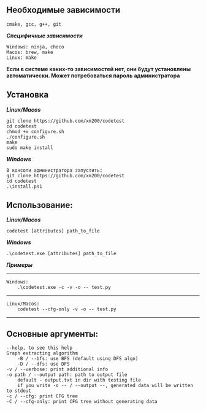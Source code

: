 **Необходимые зависимости**
---
    cmake, gcc, g++, git

***Специфичные зависимости***

    Windows: ninja, choco
    Macos: brew, make
    Linux: make
    
**Если в системе каких-то зависимостей нет, они будут установлены автоматически. Может потребоваться пароль администратора**

**Установка**
---
***Linux/Macos***

    git clone https://github.com/xm200/codetest
    cd codetest
    chmod +x configure.sh
    ./configure.sh
    make
    sudo make install

***Windows***

    В консоли администратора запустить:
    git clone https://github.com/xm200/codetest
    cd codetest
    .\install.ps1

**Использование**:
---
***Linux/Macos***

    codetest [attributes] path_to_file

***Windows***

    .\codetest.exe [attributes] path_to_file

***Примеры***

---
    Windows:
        .\codetest.exe -c -v -o -- test.py

---
    Linux/Macos:
        codetest --cfg-only -v -o -- test.py

---

**Основные аргументы**:
---
    --help, to see this help
    Graph extracting algorithm
        -B / --bfs: use BFS (default using DFS algo)
        -D / --dfs: use DFS
    -v / --verbose: print additional info
    -o path / --output path: path to output file 
        default - output.txt in dir with testing file
        if you write -o -- / --output --, generated data will be written to stdout
    -c / --cfg: print CFG tree
    -C / --cfg-only: print CFG tree without generating data
